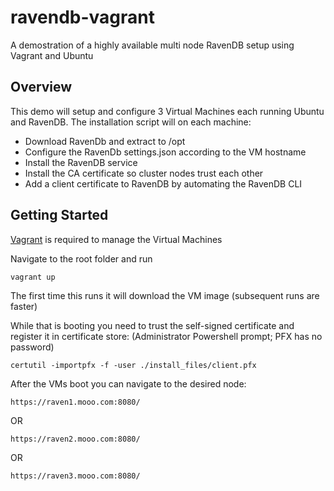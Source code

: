 # ravendb-vagrant
A demostration of a highly available multi node RavenDB setup using Vagrant and Ubuntu


Overview
---
This demo will setup and configure 3 Virtual Machines each running Ubuntu and RavenDB. The installation script will on each machine:

* Download RavenDb and extract to /opt
* Configure the RavenDb settings.json according to the VM hostname
* Install the RavenDB service
* Install the CA certificate so cluster nodes trust each other
* Add a client certificate to RavenDB by automating the RavenDB CLI


Getting Started
---

[Vagrant][1] is required to manage the Virtual Machines


Navigate to the root folder and run

`vagrant up`

The first time this runs it will download the VM image (subsequent runs are faster)

While that is booting you need to trust the self-signed certificate and register it in certificate store: (Administrator Powershell prompt; PFX has no password)

`certutil -importpfx -f -user ./install_files/client.pfx`


After the VMs boot you can navigate to the desired node:

`https://raven1.mooo.com:8080/`

OR

`https://raven2.mooo.com:8080/`

OR 

`https://raven3.mooo.com:8080/`





[1]:https://www.vagrantup.com/
